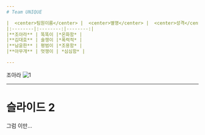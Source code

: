 ```yaml
---
# Team UNIQUE

|  <center>팀원이름</center> |  <center>별명</center> |  <center>성격</center> |
|:--------|:--------:|--------:|
|**조아라** | 똑똑이 |*온화함* |
|**김대호** | 술쟁이 |*폭력적* |
|**남윤한** | 평범이 |*조용함* |
|**아무개** | 멋쟁이 | *심심함* |

---
```

조아라 ![1](https://user-images.githubusercontent.com/15644244/50468650-5e44a680-09ec-11e9-8732-8c885effb9aa.PNG)

---
# 슬라이드 2
그럼 이만...
